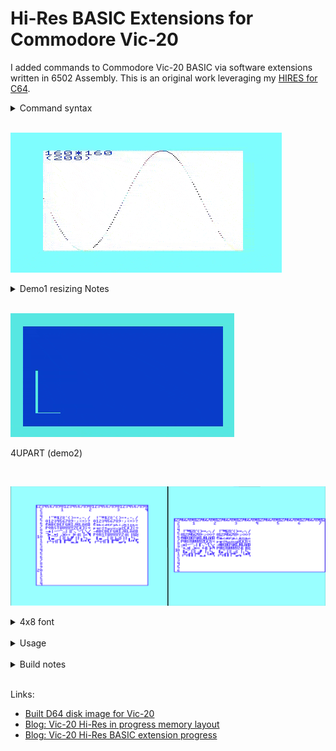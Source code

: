# Hi-Res BASIC Extensions for Commodore Vic-20 #

I added commands to Commodore Vic-20 BASIC via software extensions
written in 6502 Assembly.  This is an original work leveraging my [HIRES for C64](https://github.com/davervw/hires-c64). 

<details>
<summary>Command syntax</summary>

    COLOR [foreground[+8][,[background][,[border][,auxillary[,inverse]]]]]
    COLOR [foreground[+8]] @ x1,y1 [TO x2,y2]
    TEXT
    HIRES xresolution, yresolution [,fillbyte]
    DELAY jiffies
    PLOT COLOR ON|OFF
    PLOT [NOT|CLR] (@ x1,y1)|(TO x2,y2)...    **
    PLOT 0|1|2|3 (@ x1,y1)|(TO x2,y2)...
    PLOT "ABC" @ x,y [,addr [,width,height [,bytes]]]
    RECT [NOT|CLR] [@] x1,y1 TO x2,y2
    RECT 0|1|2|3 @ x1,y1 TO x2,y2
    SHAPE GET|PUT|OR|XOR|AND|NOT|CLR addr @ x1, y1 TO x2, y2

    ** only first @ optional, when not multi-color

</details>

<br>

![Demo1 resizing](https://github.com/davervw/hires-vic-20/raw/master/doc/media/demo1/video.gif)
<details>
<summary>Demo1 resizing Notes</summary>

    Keys ,.<> change resolution
    Cursor keys adjust screen positioning
    RETURN exits
    (recommend run in Vice warp mode in emulation except for positioning)

</details>

</br>

![Demo2 shapes or blit](https://github.com/davervw/hires-vic-20/raw/master/doc/media/demo2/video2.gif)

4UPART (demo2)

<br>

![Demo3 tiny font](https://github.com/davervw/hires-vic-20/raw/master/doc/media/demo3/40x24chars_vs_72x16chars.png)

<details>
<summary>4x8 font</summary>

The PLOT "TEXT" syntax allows for optionally specifying the font address, height, width, and number of bytes to skip between characters (useful when squeezing the font smaller to eliminate whitespace... example 7 lines instead of 8 sacrificing the last line of the font image but skipping 8 bytes because the font is designed with 8 bytes).

The 4x8 font is currently at $B000 (11*4096 decimal), included in the LOADHIRES20 image.   It may be optional or moved in the future.

Feel free to make fonts of any size.  The font SHAPEs can be any height/width you design.  Then use the PLOT command to draw the text on the screen.

![Type sizer program](https://github.com/davervw/hires-vic-20/raw/master/doc/media/demo3/type_sizer.png)

</details>

<br>

<details>
<summary>Usage</summary>

    REM REQUIRES 8K expansion at $2000, and 8K expansion at $A000
    LOAD"LOADHIRES20",8 : REM LOAD/INIT HIRES EXTENSION
    RUN
    LOAD"HIRES28",8 : REM DEMO1
    RUN
    LOAD"4UPART",8 : REM DEMO2
    RUN

* LOADHIRES20 is only file needed to install the extensions (but do not modify by conventional means)
* HIRES20.ML is an alternative copy that can be manually loaded and initialized (SYS 40960), 
but requires additional steps including moving start of BASIC programs (away from 4096-8191) and performing NEW (see LOADHIRES20)

</details>

</br>

<details>
<summary>Build notes</summary>

* Compiling requires [ACME](https://sourceforge.net/projects/acme-crossass/) for use with Microsoft Visual Code.  
* Also leverages [Esshahn/acme-assembly-vscode-template](https://github.com/Esshahn/acme-assembly-vscode-template)
* Build launches [VICE](http://vice-emu.sourceforge.net/index.html#download) C-64 Emulator so install that too.
* And some manual editing of the development system and configuration files is required (e.g. ACME and VICE locations).  See build.sh for use within Visual Code.
* Additional work will be required for non-Windows platforms (but it's easy).
</details>

</br>

Links: 

* [Built D64 disk image for Vic-20](https://github.com/davervw/hires-vic-20/raw/master/build/hires20.d64)
* [Blog: Vic-20 Hi-Res in progress memory layout](https://techwithdave.davevw.com/2022/07/vic-20-hi-res-in-progress-memory-layout.html)
* [Blog: Vic-20 Hi-Res BASIC extension progress](https://techwithdave.davevw.com/2022/08/vic-20-hi-res-basic-extension-progress.html)

